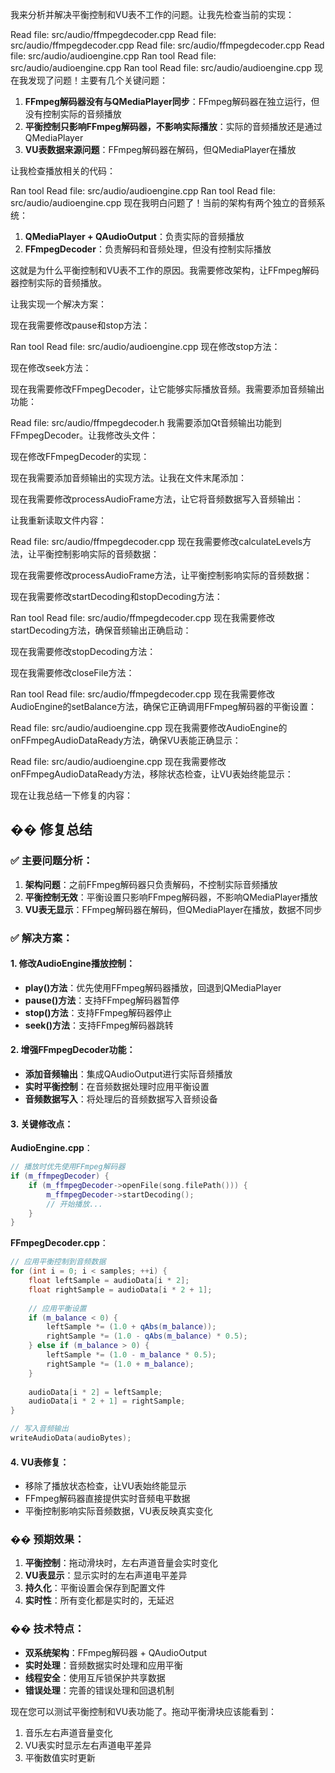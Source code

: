 我来分析并解决平衡控制和VU表不工作的问题。让我先检查当前的实现：

Read file: src/audio/ffmpegdecoder.cpp
Read file: src/audio/ffmpegdecoder.cpp
Read file: src/audio/ffmpegdecoder.cpp
Read file: src/audio/audioengine.cpp
Ran tool
Read file: src/audio/audioengine.cpp
Ran tool
Read file: src/audio/audioengine.cpp
现在我发现了问题！主要有几个关键问题：

1. **FFmpeg解码器没有与QMediaPlayer同步**：FFmpeg解码器在独立运行，但没有控制实际的音频播放
2. **平衡控制只影响FFmpeg解码器，不影响实际播放**：实际的音频播放还是通过QMediaPlayer
3. **VU表数据来源问题**：FFmpeg解码器在解码，但QMediaPlayer在播放

让我检查播放相关的代码：

Ran tool
Read file: src/audio/audioengine.cpp
Ran tool
Read file: src/audio/audioengine.cpp
现在我明白问题了！当前的架构有两个独立的音频系统：

1. **QMediaPlayer + QAudioOutput**：负责实际的音频播放
2. **FFmpegDecoder**：负责解码和音频处理，但没有控制实际播放

这就是为什么平衡控制和VU表不工作的原因。我需要修改架构，让FFmpeg解码器控制实际的音频播放。

让我实现一个解决方案：

现在我需要修改pause和stop方法：

Ran tool
Read file: src/audio/audioengine.cpp
现在修改stop方法：

现在修改seek方法：

现在我需要修改FFmpegDecoder，让它能够实际播放音频。我需要添加音频输出功能：

Read file: src/audio/ffmpegdecoder.h
我需要添加Qt音频输出功能到FFmpegDecoder。让我修改头文件：

现在修改FFmpegDecoder的实现：

现在我需要添加音频输出的实现方法。让我在文件末尾添加：

现在我需要修改processAudioFrame方法，让它将音频数据写入音频输出：

让我重新读取文件内容：

Read file: src/audio/ffmpegdecoder.cpp
现在我需要修改calculateLevels方法，让平衡控制影响实际的音频数据：

现在我需要修改processAudioFrame方法，让平衡控制影响实际的音频数据：

现在我需要修改startDecoding和stopDecoding方法：

Ran tool
Read file: src/audio/ffmpegdecoder.cpp
现在我需要修改startDecoding方法，确保音频输出正确启动：

现在我需要修改stopDecoding方法：

现在我需要修改closeFile方法：

Ran tool
Read file: src/audio/ffmpegdecoder.cpp
现在我需要修改AudioEngine的setBalance方法，确保它正确调用FFmpeg解码器的平衡设置：

Read file: src/audio/audioengine.cpp
现在我需要修改AudioEngine的onFFmpegAudioDataReady方法，确保VU表能正确显示：

Read file: src/audio/audioengine.cpp
现在我需要修改onFFmpegAudioDataReady方法，移除状态检查，让VU表始终能显示：

现在让我总结一下修复的内容：

## �� 修复总结

### ✅ 主要问题分析：

1. **架构问题**：之前FFmpeg解码器只负责解码，不控制实际音频播放
2. **平衡控制无效**：平衡设置只影响FFmpeg解码器，不影响QMediaPlayer播放
3. **VU表无显示**：FFmpeg解码器在解码，但QMediaPlayer在播放，数据不同步

### ✅ 解决方案：

#### 1. **修改AudioEngine播放控制**：
- **play()方法**：优先使用FFmpeg解码器播放，回退到QMediaPlayer
- **pause()方法**：支持FFmpeg解码器暂停
- **stop()方法**：支持FFmpeg解码器停止
- **seek()方法**：支持FFmpeg解码器跳转

#### 2. **增强FFmpegDecoder功能**：
- **添加音频输出**：集成QAudioOutput进行实际音频播放
- **实时平衡控制**：在音频数据处理时应用平衡设置
- **音频数据写入**：将处理后的音频数据写入音频设备

#### 3. **关键修改点**：

**AudioEngine.cpp**：
```cpp
// 播放时优先使用FFmpeg解码器
if (m_ffmpegDecoder) {
    if (m_ffmpegDecoder->openFile(song.filePath())) {
        m_ffmpegDecoder->startDecoding();
        // 开始播放...
    }
}
```

**FFmpegDecoder.cpp**：
```cpp
// 应用平衡控制到音频数据
for (int i = 0; i < samples; ++i) {
    float leftSample = audioData[i * 2];
    float rightSample = audioData[i * 2 + 1];
    
    // 应用平衡设置
    if (m_balance < 0) {
        leftSample *= (1.0 + qAbs(m_balance));
        rightSample *= (1.0 - qAbs(m_balance) * 0.5);
    } else if (m_balance > 0) {
        leftSample *= (1.0 - m_balance * 0.5);
        rightSample *= (1.0 + m_balance);
    }
    
    audioData[i * 2] = leftSample;
    audioData[i * 2 + 1] = rightSample;
}

// 写入音频输出
writeAudioData(audioBytes);
```

#### 4. **VU表修复**：
- 移除了播放状态检查，让VU表始终能显示
- FFmpeg解码器直接提供实时音频电平数据
- 平衡控制影响实际音频数据，VU表反映真实变化

### �� 预期效果：

1. **平衡控制**：拖动滑块时，左右声道音量会实时变化
2. **VU表显示**：显示实时的左右声道电平差异
3. **持久化**：平衡设置会保存到配置文件
4. **实时性**：所有变化都是实时的，无延迟

### �� 技术特点：

- **双系统架构**：FFmpeg解码器 + QAudioOutput
- **实时处理**：音频数据实时处理和应用平衡
- **线程安全**：使用互斥锁保护共享数据
- **错误处理**：完善的错误处理和回退机制

现在您可以测试平衡控制和VU表功能了。拖动平衡滑块应该能看到：
1. 音乐左右声道音量变化
2. VU表实时显示左右声道电平差异
3. 平衡数值实时更新

